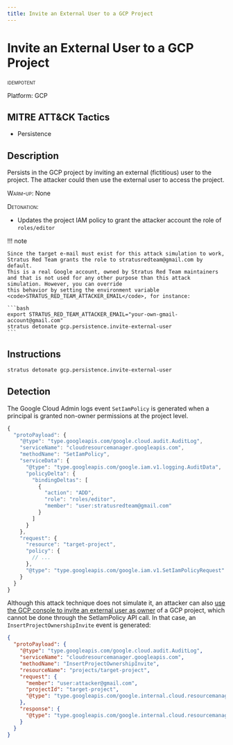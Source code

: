 ```yaml
---
title: Invite an External User to a GCP Project
---
```


# Invite an External User to a GCP Project


 <span class="smallcaps w3-badge w3-blue w3-round w3-text-white" title="This attack technique can be detonated multiple times">idempotent</span> 

Platform: GCP

## MITRE ATT&CK Tactics


- Persistence

## Description


Persists in the GCP project by inviting an external (fictitious) user to the project. The attacker could then use the external user to access the project.

<span style="font-variant: small-caps;">Warm-up</span>: None

<span style="font-variant: small-caps;">Detonation</span>:

- Updates the project IAM policy to grant the attacker account the role of <code>roles/editor</code>

!!! note

	Since the target e-mail must exist for this attack simulation to work, Stratus Red Team grants the role to stratusredteam@gmail.com by default.
	This is a real Google account, owned by Stratus Red Team maintainers and that is not used for any other purpose than this attack simulation. However, you can override
	this behavior by setting the environment variable <code>STRATUS_RED_TEAM_ATTACKER_EMAIL</code>, for instance:

	```bash
	export STRATUS_RED_TEAM_ATTACKER_EMAIL="your-own-gmail-account@gmail.com"
	stratus detonate gcp.persistence.invite-external-user
	```


## Instructions

```bash title="Detonate with Stratus Red Team"
stratus detonate gcp.persistence.invite-external-user
```
## Detection


The Google Cloud Admin logs event <code>SetIamPolicy</code> is generated when a principal is granted non-owner permissions at the project level.

```javascript hl_lines="5 11 12 13"
{
  "protoPayload": {
    "@type": "type.googleapis.com/google.cloud.audit.AuditLog",
    "serviceName": "cloudresourcemanager.googleapis.com",
    "methodName": "SetIamPolicy",
    "serviceData": {
      "@type": "type.googleapis.com/google.iam.v1.logging.AuditData",
      "policyDelta": {
        "bindingDeltas": [
          {
            "action": "ADD",
            "role": "roles/editor",
            "member": "user:stratusredteam@gmail.com"
          }
        ]
      }
    },
    "request": {
      "resource": "target-project",
      "policy": {
        // ...
      },
      "@type": "type.googleapis.com/google.iam.v1.SetIamPolicyRequest"
    }
  }
}
```

Although this attack technique does not simulate it, an attacker can also 
<a href="https://support.google.com/googleapi/answer/6158846?hl=en">use the GCP console to invite an external user as owner</a> of a GCP project,
which cannot be done through the SetIamPolicy API call. In that case, an <code>InsertProjectOwnershipInvite</code> event is generated:

```json hl_lines="5 8"
{
  "protoPayload": {
    "@type": "type.googleapis.com/google.cloud.audit.AuditLog",
    "serviceName": "cloudresourcemanager.googleapis.com",
    "methodName": "InsertProjectOwnershipInvite",
    "resourceName": "projects/target-project",
    "request": {
      "member": "user:attacker@gmail.com",
      "projectId": "target-project",
      "@type": "type.googleapis.com/google.internal.cloud.resourcemanager.InsertProjectOwnershipInviteRequest"
    },
    "response": {
      "@type": "type.googleapis.com/google.internal.cloud.resourcemanager.InsertProjectOwnershipInviteResponse"
    }
  }
}
```



